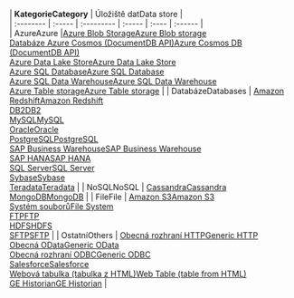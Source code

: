 | <span data-ttu-id="ef589-101">**Kategorie**</span><span class="sxs-lookup"><span data-stu-id="ef589-101">**Category**</span></span> | <span data-ttu-id="ef589-102">Úložiště dat</span><span class="sxs-lookup"><span data-stu-id="ef589-102">Data store</span></span> |  
| :-------- | :----- | :--------- | :----- | :---- | :------ |  
| <span data-ttu-id="ef589-103">Azure</span><span class="sxs-lookup"><span data-stu-id="ef589-103">Azure</span></span> |[<span data-ttu-id="ef589-104">Azure Blob Storage</span><span class="sxs-lookup"><span data-stu-id="ef589-104">Azure Blob storage</span></span>](../articles/data-factory/data-factory-azure-blob-connector.md)<br/>[<span data-ttu-id="ef589-105">Databáze Azure Cosmos (DocumentDB API)</span><span class="sxs-lookup"><span data-stu-id="ef589-105">Azure Cosmos DB (DocumentDB API)</span></span>](../articles/data-factory/data-factory-azure-documentdb-connector.md)<br/>[<span data-ttu-id="ef589-106">Azure Data Lake Store</span><span class="sxs-lookup"><span data-stu-id="ef589-106">Azure Data Lake Store</span></span>](../articles/data-factory/data-factory-azure-datalake-connector.md)<br/>[<span data-ttu-id="ef589-107">Azure SQL Database</span><span class="sxs-lookup"><span data-stu-id="ef589-107">Azure SQL Database</span></span>](../articles/data-factory/data-factory-azure-sql-connector.md)<br/>[<span data-ttu-id="ef589-108">Azure SQL Data Warehouse</span><span class="sxs-lookup"><span data-stu-id="ef589-108">Azure SQL Data Warehouse</span></span>](../articles/data-factory/data-factory-azure-sql-data-warehouse-connector.md)<br/>[<span data-ttu-id="ef589-109">Azure Table storage</span><span class="sxs-lookup"><span data-stu-id="ef589-109">Azure Table storage</span></span>](../articles/data-factory/data-factory-azure-table-connector.md) | 
| <span data-ttu-id="ef589-110">Databáze</span><span class="sxs-lookup"><span data-stu-id="ef589-110">Databases</span></span> | [<span data-ttu-id="ef589-111">Amazon Redshift</span><span class="sxs-lookup"><span data-stu-id="ef589-111">Amazon Redshift</span></span>](../articles/data-factory/data-factory-amazon-redshift-connector.md)<br/>[<span data-ttu-id="ef589-112">DB2</span><span class="sxs-lookup"><span data-stu-id="ef589-112">DB2</span></span>](../articles/data-factory/data-factory-onprem-db2-connector.md)<br/>[<span data-ttu-id="ef589-113">MySQL</span><span class="sxs-lookup"><span data-stu-id="ef589-113">MySQL</span></span>](../articles/data-factory/data-factory-onprem-mysql-connector.md)<br/>[<span data-ttu-id="ef589-114">Oracle</span><span class="sxs-lookup"><span data-stu-id="ef589-114">Oracle</span></span>](../articles/data-factory/data-factory-onprem-oracle-connector.md)<br/>[<span data-ttu-id="ef589-115">PostgreSQL</span><span class="sxs-lookup"><span data-stu-id="ef589-115">PostgreSQL</span></span>](../articles/data-factory/data-factory-onprem-postgresql-connector.md)<br/>[<span data-ttu-id="ef589-116">SAP Business Warehouse</span><span class="sxs-lookup"><span data-stu-id="ef589-116">SAP Business Warehouse</span></span>](../articles/data-factory/data-factory-sap-business-warehouse-connector.md)<br/>[<span data-ttu-id="ef589-117">SAP HANA</span><span class="sxs-lookup"><span data-stu-id="ef589-117">SAP HANA</span></span>](../articles/data-factory/data-factory-sap-hana-connector.md)<br/>[<span data-ttu-id="ef589-118">SQL Server</span><span class="sxs-lookup"><span data-stu-id="ef589-118">SQL Server</span></span>](../articles/data-factory/data-factory-sqlserver-connector.md)<br/>[<span data-ttu-id="ef589-119">Sybase</span><span class="sxs-lookup"><span data-stu-id="ef589-119">Sybase</span></span>](../articles/data-factory/data-factory-onprem-sybase-connector.md)<br/>[<span data-ttu-id="ef589-120">Teradata</span><span class="sxs-lookup"><span data-stu-id="ef589-120">Teradata</span></span>](../articles/data-factory/data-factory-onprem-teradata-connector.md) |
| <span data-ttu-id="ef589-121">NoSQL</span><span class="sxs-lookup"><span data-stu-id="ef589-121">NoSQL</span></span> | [<span data-ttu-id="ef589-122">Cassandra</span><span class="sxs-lookup"><span data-stu-id="ef589-122">Cassandra</span></span>](../articles/data-factory/data-factory-onprem-cassandra-connector.md)<br/>[<span data-ttu-id="ef589-123">MongoDB</span><span class="sxs-lookup"><span data-stu-id="ef589-123">MongoDB</span></span>](../articles/data-factory/data-factory-on-premises-mongodb-connector.md) | 
| <span data-ttu-id="ef589-124">File</span><span class="sxs-lookup"><span data-stu-id="ef589-124">File</span></span> | [<span data-ttu-id="ef589-125">Amazon S3</span><span class="sxs-lookup"><span data-stu-id="ef589-125">Amazon S3</span></span>](../articles/data-factory/data-factory-amazon-simple-storage-service-connector.md)<br/>[<span data-ttu-id="ef589-126">Systém souborů</span><span class="sxs-lookup"><span data-stu-id="ef589-126">File System</span></span>](../articles/data-factory/data-factory-onprem-file-system-connector.md)<br/>[<span data-ttu-id="ef589-127">FTP</span><span class="sxs-lookup"><span data-stu-id="ef589-127">FTP</span></span>](../articles/data-factory/data-factory-ftp-connector.md)<br/>[<span data-ttu-id="ef589-128">HDFS</span><span class="sxs-lookup"><span data-stu-id="ef589-128">HDFS</span></span>](../articles/data-factory/data-factory-hdfs-connector.md)<br/>[<span data-ttu-id="ef589-129">SFTP</span><span class="sxs-lookup"><span data-stu-id="ef589-129">SFTP</span></span>](../articles/data-factory/data-factory-sftp-connector.md) |
| <span data-ttu-id="ef589-130">Ostatní</span><span class="sxs-lookup"><span data-stu-id="ef589-130">Others</span></span> | [<span data-ttu-id="ef589-131">Obecná rozhraní HTTP</span><span class="sxs-lookup"><span data-stu-id="ef589-131">Generic HTTP</span></span>](../articles/data-factory/data-factory-http-connector.md)<br/>[<span data-ttu-id="ef589-132">Obecná OData</span><span class="sxs-lookup"><span data-stu-id="ef589-132">Generic OData</span></span>](../articles/data-factory/data-factory-odata-connector.md)<br/>[<span data-ttu-id="ef589-133">Obecná rozhraní ODBC</span><span class="sxs-lookup"><span data-stu-id="ef589-133">Generic ODBC</span></span>](../articles/data-factory/data-factory-odbc-connector.md)<br/>[<span data-ttu-id="ef589-134">Salesforce</span><span class="sxs-lookup"><span data-stu-id="ef589-134">Salesforce</span></span>](../articles/data-factory/data-factory-salesforce-connector.md)<br/>[<span data-ttu-id="ef589-135">Webová tabulka (tabulka z HTML)</span><span class="sxs-lookup"><span data-stu-id="ef589-135">Web Table (table from HTML)</span></span>](../articles/data-factory/data-factory-web-table-connector.md)<br/>[<span data-ttu-id="ef589-136">GE Historian</span><span class="sxs-lookup"><span data-stu-id="ef589-136">GE Historian</span></span>](../articles/data-factory/data-factory-odbc-connector.md#ge-historian-store) |
